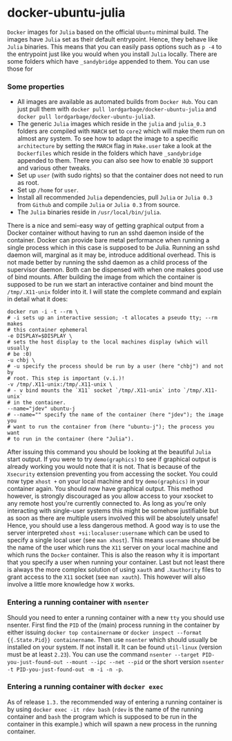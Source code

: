 docker-ubuntu-julia
===============

`Docker` images for `Julia` based on the official `Ubuntu` minimal build.
The images have `Julia` set as their default entrypoint. Hence, they
behave like `Julia` binaries. This means that you can easily pass options
such as `p -4` to the entrypoint just like you would when you install
`Julia` locally. There are some folders which have `_sandybridge` appended
to them. You can use those for 

### Some properties

* All images are available as automated builds from `Docker Hub`. You can
  just pull them with `docker pull lordgarbage/docker-ubuntu-julia` and
  `docker pull lordgarbage/docker-ubuntu-julia3`.
* The generic `Julia` images which reside in the `julia` and `julia_0.3`
  folders are compiled with `MARCH` set to `core2` which will make them
  run on almost any system. To see how to adapt the image to a specific
  `architecture` by setting the `MARCH` flag in `Make.user` take a look at
  the `Dockerfiles` which reside in the folders which have `_sandybridge`
  appended to them. There you can also see how to enable `3D` support and
  various other tweaks.
* Set up `user` (with sudo rights) so that the container does not need to
  run as root.
* Set up `/home` for `user`.
* Install all recommended `Julia` dependencies, pull `Julia` or `Julia
  0.3` from `Github` and compile `Julia` or `Julia 0.3` from source.
* The `Julia` binaries reside in `/usr/local/bin/julia`.

There is a nice and semi-easy way of getting graphical output from a
Docker container without having to run an sshd daemon inside of the
container. Docker can provide bare metal performance when running a single
process which in this case is supposed to be Julia. Running an sshd daemon
will, marginal as it may be, introduce additional overhead. This is not
made better by running the sshd daemon as a child process of the
supervisor daemon. Both can be dispensed with when one makes good use of
bind mounts. After building the image from which the container is supposed
to be run we start an interactive container and bind mount the
`/tmp/.X11-unix` folder into it. I will state the complete command and
explain in detail what it does:

```
docker run -i -t --rm \
# -i sets up an interactive session; -t allocates a pseudo tty; --rm makes
# this container ephemeral
-e DISPLAY=$DISPLAY \
# sets the host display to the local machines display (which will usually
# be :0)
-u chbj \
# -u specify the process should be run by a user (here "chbj") and not by
# root. This step is important (v.i.)!
-v /tmp/.X11-unix:/tmp/.X11-unix \
# - v bind mounts the `X11` socket `/tmp/.X11-unix` into `/tmp/.X11-unix`
# in the container.
--name="jdev" ubuntu-j
# --name="" specify the name of the container (here "jdev"); the image you
# want to run the container from (here "ubuntu-j"); the process you want
# to run in the container (here "Julia").
```

After issuing this command you should be looking at the beautiful `Julia`
start output. If you were to try `demo(graphics)` to see if graphical
output is already working you would note that it is not. That is because
of the `Xsecurity` extension preventing you from accessing the socket. You
could now type `xhost +` on your local machine and try `demo(graphics)` in
your container again. You should now have graphical output. This method
however, is strongly discouraged as you allow access to your xsocket to
any remote host you're currently connected to. As long as you're only
interacting with single-user systems this might be somehow justifiable but
as soon as there are multiple users involved this will be absolutely
unsafe! Hence, you should use a less dangerous method. A good way is to
use the server interpreted `xhost +si:localuser:username` which can be
used to specify a single local user (see `man xhost`). This means
`username` should be the name of the user which runs the `X11` server on
your local machine and which runs the `Docker` container. This is also the
reason why it is important that you specify a user when running your
container. Last but not least there is always the more complex solution of
using `xauth` and `.Xauthority` files to grant access to the `X11` socket
(see `man xauth`). This however will also involve a little more knowledge
how `X` works.

### Entering a running container with `nsenter`

Should you need to enter a running container with a new `tty` you should
use nsenter. First find the `PID` of the (main) process running in the
container by either issuing `docker top containername` or `docker inspect
--format {{.State.Pid}} containername`. Then use `nsenter` which should
usually be installed on your system. If not install it. It can be found
`util-linux` (version must be at least `2.23`). You can use the command
`nsenter --target PID-you-just-found-out --mount --ipc --net --pid` or the
short version `nsenter -t PID-you-just-found-out -m -i -n -p`.

### Entering a running container with `docker exec`
As of release `1.3.` the recommended way of entering a running container
is by using `docker exec -it rdev bash` (`rdev` is the name of the running
container  and `bash` the program which is supposed to be run in the
container in this example.) which will spawn a new process in the running
container.
